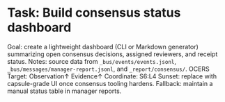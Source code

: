 # Task: Build consensus status dashboard
Goal: create a lightweight dashboard (CLI or Markdown generator) summarizing open consensus decisions, assigned reviewers, and receipt status.
Notes: source data from `_bus/events/events.jsonl`, `_bus/messages/manager-report.jsonl`, and `_report/consensus/`.
OCERS Target: Observation↑ Evidence↑
Coordinate: S6:L4
Sunset: replace with capsule-grade UI once consensus tooling hardens.
Fallback: maintain a manual status table in manager reports.
